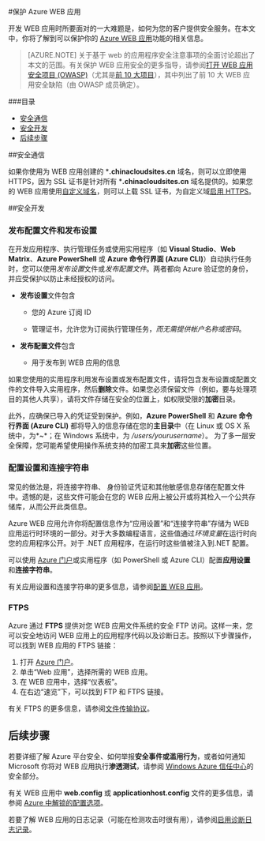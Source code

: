 <properties
	pageTitle="保护 Azure WEB 应用"
	description="了解如何保护 Azure WEB 应用安全。"
	services="app-service\web"
	documentationCenter=""
	authors="cephalin"
	manager="wpickett"
	editor=""/>

<tags
	ms.service="web-sites"
	ms.date="09/16/2015"
	wacn.date="01/21/2016"/>


#保护 Azure WEB 应用

开发 WEB 应用时所要面对的一大难题是，如何为您的客户提供安全服务。在本文中，你将了解到可以保护你的 [Azure WEB 应用](/documentation/services/web-sites/)功能的相关信息。

> [AZURE.NOTE] 关于基于 web 的应用程序安全注意事项的全面讨论超出了本文的范围。有关保护 WEB 应用安全的更多指导，请参阅[打开 WEB 应用安全项目 (OWASP)](https://www.owasp.org/index.php/Main_Page)（尤其是[前 10 大项目](https://www.owasp.org/index.php/Category:OWASP_Top_Ten_Project)），其中列出了前 10 大 WEB 应用安全缺陷（由 OWASP 成员确定）。

###目录

* [安全通信](#https)
* [安全开发](#develop)
* [后续步骤](#next)
 
##<a name="https"></a>安全通信

如果你使用为 WEB 应用创建的 ***.chinacloudsites.cn** 域名，则可以立即使用 HTTPS，因为 SSL 证书是针对所有 ***.chinacloudsites.cn** 域名提供的。如果您的 WEB 应用使用[自定义域名](/documentation/articles/web-sites-custom-domain-name)，则可以上载 SSL 证书，为自定义域[启用 HTTPS](/documentation/articles/web-sites-configure-ssl-certificate)。

##<a name="develop"></a>安全开发

### 发布配置文件和发布设置

在开发应用程序、执行管理任务或使用实用程序（如 **Visual Studio**、**Web Matrix**、**Azure PowerShell** 或 **Azure 命令行界面 (Azure CLI)**）自动执行任务时，您可以使用*发布设置*文件或*发布配置文件*。两者都向 Azure 验证您的身份，并应受保护以防止未经授权的访问。

* **发布设置**文件包含

	* 您的 Azure 订阅 ID

	* 管理证书，允许您为订阅执行管理任务，*而无需提供帐户名称或密码*。

* **发布配置文件**包含

	* 用于发布到 WEB 应用的信息

如果您使用的实用程序利用发布设置或发布配置文件，请将包含发布设置或配置文件的文件导入实用程序，然后**删除**文件。如果您必须保留文件（例如，要与处理项目的其他人共享），请将文件存储在安全的位置上，如权限受限的**加密**目录。

此外，应确保已导入的凭证受到保护。例如，**Azure PowerShell** 和 **Azure 命令行界面 (Azure CLI)** 都将导入的信息存储在您的**主目录**中（在 Linux 或 OS X 系统中，为*~*；在 Windows 系统中，为 */users/yourusername*）。 为了多一层安全保障，您可能希望使用操作系统支持的加密工具来**加密**这些位置。

### 配置设置和连接字符串
常见的做法是，将连接字符串、 身份验证凭证和其他敏感信息存储在配置文件中。遗憾的是，这些文件可能会在您的 WEB 应用上被公开或将其检入一个公共存储库，从而公开此类信息。

Azure WEB 应用允许你将配置信息作为“应用设置”和“连接字符串”存储为 WEB 应用运行时环境的一部分。对于大多数编程语言，这些值通过*环境变量*在运行时向您的应用程序公开。对于 .NET 应用程序，在运行时这些值被注入到.NET 配置。

可以使用 [Azure 门户](https://manage.windowsazure.cn)或实用程序（如 PowerShell 或 Azure CLI）配置**应用设置**和**连接字符串**。

有关应用设置和连接字符串的更多信息，请参阅[配置 WEB 应用](/documentation/articles/web-sites-configure)。

### FTPS

Azure 通过 **FTPS** 提供对您 WEB 应用文件系统的安全 FTP 访问。这样一来，您可以安全地访问 WEB 应用上的应用程序代码以及诊断日志。按照以下步骤操作，可以找到 WEB 应用的 FTPS 链接：

1. 打开 [Azure 门户](https://manage.windowsazure.cn)。
2. 单击“Web 应用”，选择所需的 WEB 应用。
5. 在 WEB 应用中，选择“仪表板”。
7. 在右边“速览”下，可以找到 FTP 和 FTPS 链接。 

有关 FTPS 的更多信息，请参阅[文件传输协议](http://zh.wikipedia.org/wiki/File_Transfer_Protocol)。

## 后续步骤
<a name="next"></a>

若要详细了解 Azure 平台安全、如何举报**安全事件或滥用行为**，或者如何通知 Microsoft 你将对 WEB 应用执行**渗透测试**，请参阅 [Windows Azure 信任中心](/support/trust-center/security/)的安全部分。

有关 WEB 应用中 **web.config** 或 **applicationhost.config** 文件的更多信息，请参阅 [Azure 中解锁的配置选项](/blog/2014/01/28/more-to-explore-configuration-options-unlocked-in-windows-azure-web-sites/)。

若要了解 WEB 应用的日志记录（可能在检测攻击时很有用），请参阅[启用诊断日志记录](/documentation/articles/web-sites-enable-diagnostic-log)。
 

<!---HONumber=76-->